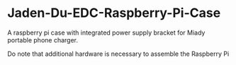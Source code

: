 # Jaden-Du-EDC-Raspberry-Pi-Case
A raspberry pi case with integrated power supply bracket for Miady portable phone charger.

Do note that additional hardware is necessary to assemble the Raspberry Pi
